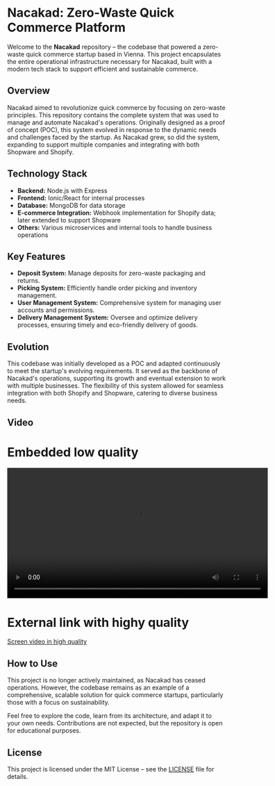 # Nacakad: Zero-Waste Quick Commerce Platform

Welcome to the **Nacakad** repository – the codebase that powered a zero-waste quick commerce startup based in Vienna. This project encapsulates the entire operational infrastructure necessary for Nacakad, built with a modern tech stack to support efficient and sustainable commerce.

## Overview

Nacakad aimed to revolutionize quick commerce by focusing on zero-waste principles. This repository contains the complete system that was used to manage and automate Nacakad's operations. Originally designed as a proof of concept (POC), this system evolved in response to the dynamic needs and challenges faced by the startup. As Nacakad grew, so did the system, expanding to support multiple companies and integrating with both Shopware and Shopify.

## Technology Stack

- **Backend:** Node.js with Express
- **Frontend:** Ionic/React for internal processes
- **Database:** MongoDB for data storage
- **E-commerce Integration:** Webhook implementation for Shopify data; later extended to support Shopware
- **Others:** Various microservices and internal tools to handle business operations

## Key Features

- **Deposit System:** Manage deposits for zero-waste packaging and returns.
- **Picking System:** Efficiently handle order picking and inventory management.
- **User Management System:** Comprehensive system for managing user accounts and permissions.
- **Delivery Management System:** Oversee and optimize delivery processes, ensuring timely and eco-friendly delivery of goods.

## Evolution

This codebase was initially developed as a POC and adapted continuously to meet the startup's evolving requirements. It served as the backbone of Nacakad's operations, supporting its growth and eventual extension to work with multiple businesses. The flexibility of this system allowed for seamless integration with both Shopify and Shopware, catering to diverse business needs.

## Video

# Embedded low quality

<video width="600" controls>
  <source src="./screen-record.mp4" type="video/mp4">
  Dein Browser unterstützt dieses Videoformat nicht.
</video>

# External link with highy quality

<a href="https://photos.app.goo.gl/arRdVP6aZ5rZLxDY9" target="_blank">Screen video in high quality</a>



## How to Use

This project is no longer actively maintained, as Nacakad has ceased operations. However, the codebase remains as an example of a comprehensive, scalable solution for quick commerce startups, particularly those with a focus on sustainability.

Feel free to explore the code, learn from its architecture, and adapt it to your own needs. Contributions are not expected, but the repository is open for educational purposes.


## License

This project is licensed under the MIT License – see the [LICENSE](./LICENSE) file for details.
